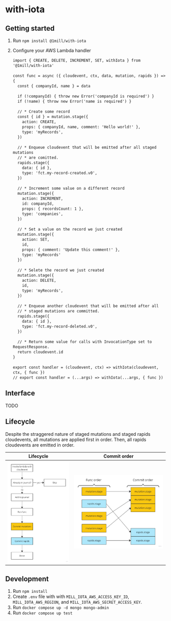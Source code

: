 # with-iota

## Getting started

1. Run `npm install @1mill/with-iota`
1. Configure your AWS Lambda handler

    ```node
    import { CREATE, DELETE, INCREMENT, SET, withIota } from '@1mill/with-iota'

    const func = async ({ cloudevent, ctx, data, mutation, rapids }) => {
      const { companyId, name } = data

      if (!companyId) { throw new Error('companyId is required') }
      if (!name) { throw new Error('name is required') }

      // * Create some record
      const { id } = mutation.stage({
        action: CREATE,
        props: { companyId, name, comment: 'Hello world!' },
        type: 'myRecords',
      })

      // * Enqueue cloudevent that will be emitted after all staged mutations
      // * are comitted.
      rapids.stage({
        data: { id },
        type: 'fct.my-record-created.v0',
      })

      // * Increment some value on a different record
      mutation.stage({
        action: INCREMENT,
        id: companyId,
        props: { recordsCount: 1 },
        type: 'companies',
      })

      // * Set a value on the record we just created
      mutation.stage({
        action: SET,
        id,
        props: { comment: 'Update this comment!' },
        type: 'myRecords'
      })

      // * Selete the record we just created
      mutation.stage({
        action: DELETE,
        id,
        type: 'myRecords',
      })

      // * Enqueue another cloudevent that will be emitted after all
      // * staged mutations are committed.
      rapids.stage({
        data: { id },
        type: 'fct.my-record-deleted.v0',
      })

      // * Return some value for calls with InvocationType set to RequestResponse.
      return cloudevent.id
    }

    export const handler = (cloudevent, ctx) => withIota(cloudevent, ctx, { func })
    // export const handler = (...args) => withIota(...args, { func })

    ```

## Interface

TODO

## Lifecycle

Despite the straggered nature of staged mutations and staged rapids cloudevents, all mutations are applied first in order. Then, all rapids cloudevents are emitted in order.

| Lifecycle | Commit order |
| --- | --- |
| ![Image communicating lifecycle](./images/lifecycle.jpg) | ![Image communicating that all mutations are applied first followed by all rapids cloudevents](./images/commit-order.jpg) |

## Development

1. Run `npm install`
1. Create `.env` file with with `MILL_IOTA_AWS_ACCESS_KEY_ID`, `MILL_IOTA_AWS_REGION`, and `MILL_IOTA_AWS_SECRET_ACCESS_KEY`.
1. Run `docker compose up -d mongo mongo-admin`
1. Run `docker compose up test`
